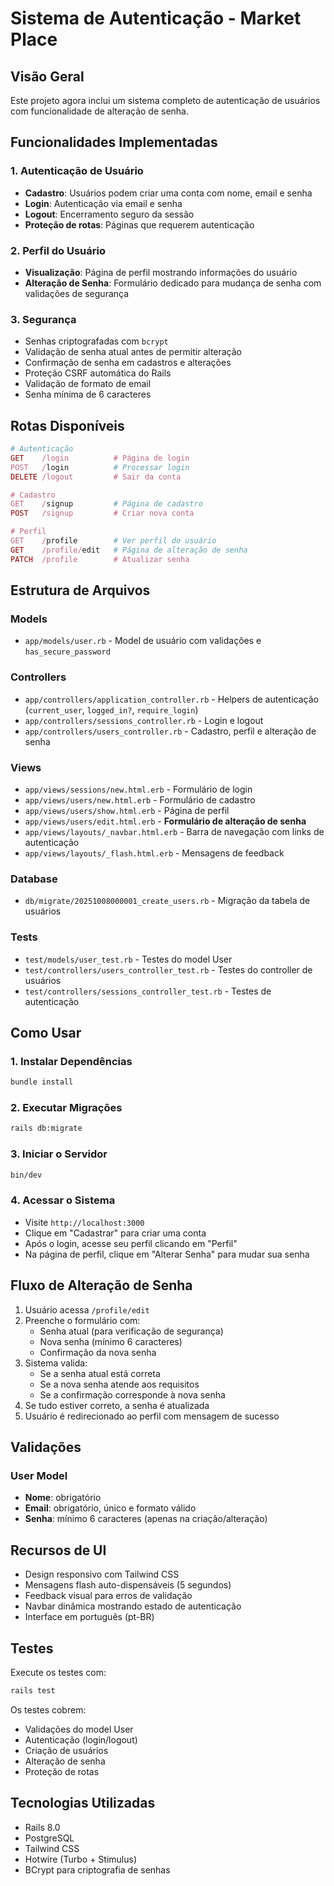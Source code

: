# Sistema de Autenticação - Market Place

## Visão Geral

Este projeto agora inclui um sistema completo de autenticação de usuários com funcionalidade de alteração de senha.

## Funcionalidades Implementadas

### 1. Autenticação de Usuário
- **Cadastro**: Usuários podem criar uma conta com nome, email e senha
- **Login**: Autenticação via email e senha
- **Logout**: Encerramento seguro da sessão
- **Proteção de rotas**: Páginas que requerem autenticação

### 2. Perfil do Usuário
- **Visualização**: Página de perfil mostrando informações do usuário
- **Alteração de Senha**: Formulário dedicado para mudança de senha com validações de segurança

### 3. Segurança
- Senhas criptografadas com `bcrypt`
- Validação de senha atual antes de permitir alteração
- Confirmação de senha em cadastros e alterações
- Proteção CSRF automática do Rails
- Validação de formato de email
- Senha mínima de 6 caracteres

## Rotas Disponíveis

```ruby
# Autenticação
GET    /login          # Página de login
POST   /login          # Processar login
DELETE /logout         # Sair da conta

# Cadastro
GET    /signup         # Página de cadastro
POST   /signup         # Criar nova conta

# Perfil
GET    /profile        # Ver perfil do usuário
GET    /profile/edit   # Página de alteração de senha
PATCH  /profile        # Atualizar senha
```

## Estrutura de Arquivos

### Models
- `app/models/user.rb` - Model de usuário com validações e `has_secure_password`

### Controllers
- `app/controllers/application_controller.rb` - Helpers de autenticação (`current_user`, `logged_in?`, `require_login`)
- `app/controllers/sessions_controller.rb` - Login e logout
- `app/controllers/users_controller.rb` - Cadastro, perfil e alteração de senha

### Views
- `app/views/sessions/new.html.erb` - Formulário de login
- `app/views/users/new.html.erb` - Formulário de cadastro
- `app/views/users/show.html.erb` - Página de perfil
- `app/views/users/edit.html.erb` - **Formulário de alteração de senha**
- `app/views/layouts/_navbar.html.erb` - Barra de navegação com links de autenticação
- `app/views/layouts/_flash.html.erb` - Mensagens de feedback

### Database
- `db/migrate/20251008000001_create_users.rb` - Migração da tabela de usuários

### Tests
- `test/models/user_test.rb` - Testes do model User
- `test/controllers/users_controller_test.rb` - Testes do controller de usuários
- `test/controllers/sessions_controller_test.rb` - Testes de autenticação

## Como Usar

### 1. Instalar Dependências
```bash
bundle install
```

### 2. Executar Migrações
```bash
rails db:migrate
```

### 3. Iniciar o Servidor
```bash
bin/dev
```

### 4. Acessar o Sistema
- Visite `http://localhost:3000`
- Clique em "Cadastrar" para criar uma conta
- Após o login, acesse seu perfil clicando em "Perfil"
- Na página de perfil, clique em "Alterar Senha" para mudar sua senha

## Fluxo de Alteração de Senha

1. Usuário acessa `/profile/edit`
2. Preenche o formulário com:
   - Senha atual (para verificação de segurança)
   - Nova senha (mínimo 6 caracteres)
   - Confirmação da nova senha
3. Sistema valida:
   - Se a senha atual está correta
   - Se a nova senha atende aos requisitos
   - Se a confirmação corresponde à nova senha
4. Se tudo estiver correto, a senha é atualizada
5. Usuário é redirecionado ao perfil com mensagem de sucesso

## Validações

### User Model
- **Nome**: obrigatório
- **Email**: obrigatório, único e formato válido
- **Senha**: mínimo 6 caracteres (apenas na criação/alteração)

## Recursos de UI

- Design responsivo com Tailwind CSS
- Mensagens flash auto-dispensáveis (5 segundos)
- Feedback visual para erros de validação
- Navbar dinâmica mostrando estado de autenticação
- Interface em português (pt-BR)

## Testes

Execute os testes com:
```bash
rails test
```

Os testes cobrem:
- Validações do model User
- Autenticação (login/logout)
- Criação de usuários
- Alteração de senha
- Proteção de rotas

## Tecnologias Utilizadas

- Rails 8.0
- PostgreSQL
- Tailwind CSS
- Hotwire (Turbo + Stimulus)
- BCrypt para criptografia de senhas
